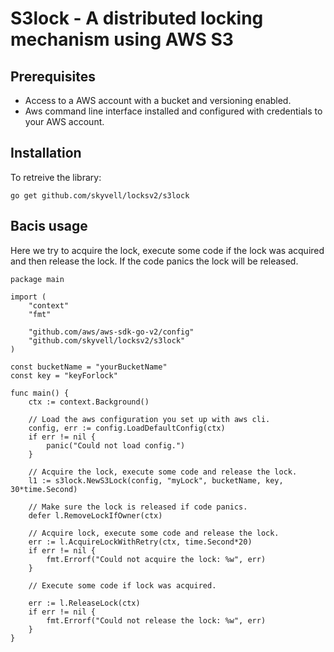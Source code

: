 # S3lock - A distributed locking mechanism using AWS S3


## Prerequisites
- Access to a AWS account with a bucket and versioning enabled.
- Aws command line interface installed and configured with credentials to your AWS account.

## Installation
To retreive the library:
```
go get github.com/skyvell/locksv2/s3lock
```

## Bacis usage
Here we try to acquire the lock, execute some code if the lock was acquired and then release the lock.
If the code panics the lock will be released.

```
package main

import (
	"context"
	"fmt"

	"github.com/aws/aws-sdk-go-v2/config"
	"github.com/skyvell/locksv2/s3lock"
)

const bucketName = "yourBucketName"
const key = "keyForlock"

func main() {
	ctx := context.Background()

    // Load the aws configuration you set up with aws cli.
	config, err := config.LoadDefaultConfig(ctx)
	if err != nil {
		panic("Could not load config.")
	}

	// Acquire the lock, execute some code and release the lock.
    l1 := s3lock.NewS3Lock(config, "myLock", bucketName, key, 30*time.Second)

    // Make sure the lock is released if code panics.
    defer l.RemoveLockIfOwner(ctx)

    // Acquire lock, execute some code and release the lock.
    err := l.AcquireLockWithRetry(ctx, time.Second*20)
    if err != nil {
        fmt.Errorf("Could not acquire the lock: %w", err)
    }

    // Execute some code if lock was acquired.

    err := l.ReleaseLock(ctx)
    if err != nil {
        fmt.Errorf("Could not release the lock: %w", err)
    }
}

```